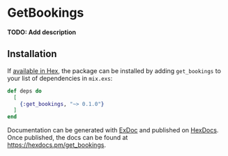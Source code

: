 # GetBookings

**TODO: Add description**

## Installation

If [available in Hex](https://hex.pm/docs/publish), the package can be installed
by adding `get_bookings` to your list of dependencies in `mix.exs`:

```elixir
def deps do
  [
    {:get_bookings, "~> 0.1.0"}
  ]
end
```

Documentation can be generated with [ExDoc](https://github.com/elixir-lang/ex_doc)
and published on [HexDocs](https://hexdocs.pm). Once published, the docs can
be found at <https://hexdocs.pm/get_bookings>.

